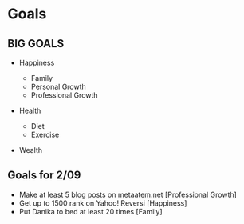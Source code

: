 Goals
=====

BIG GOALS
---------

* Happiness
  * Family
  * Personal Growth
  * Professional Growth
  
* Health
  * Diet
  * Exercise
  
* Wealth



Goals for 2/09
--------------

* Make at least 5 blog posts on metaatem.net [Professional Growth]
* Get up to 1500 rank on Yahoo! Reversi [Happiness]
* Put Danika to bed at least 20 times [Family]